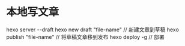 # 本地写文章
hexo server --draft
hexo new draft "file-name" // 新建文章到草稿
hexo publish "file-name" // 将草稿文章移到发布 
hexo deploy -g // 部署